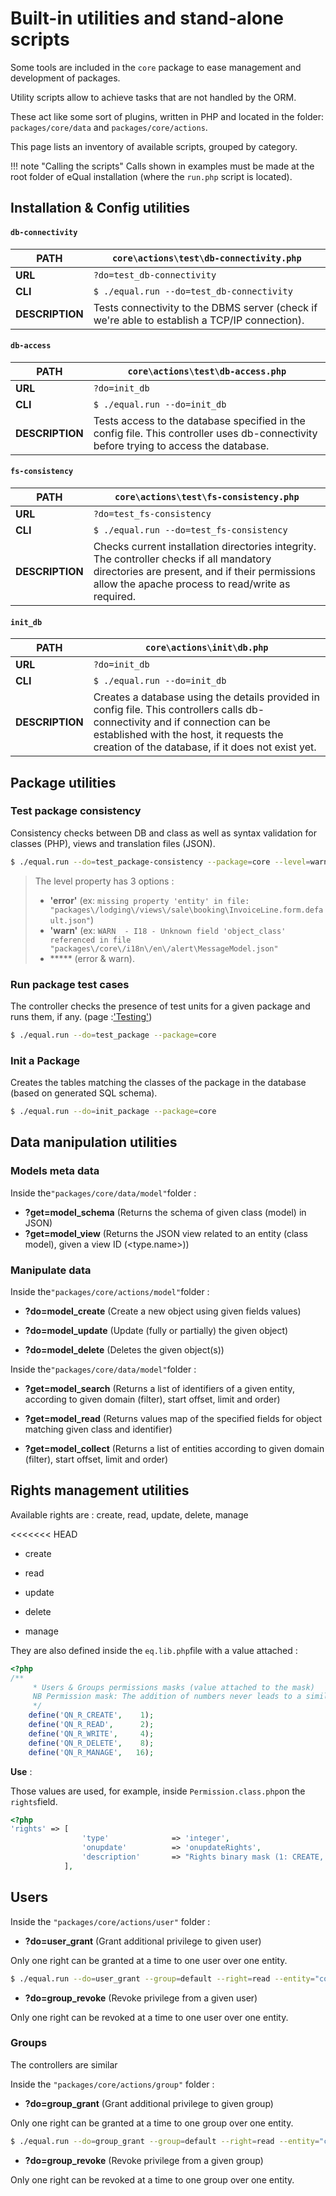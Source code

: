 # Built-in utilities and stand-alone scripts

Some tools are included in the `core` package to ease management and development of packages.


Utility scripts allow to achieve tasks that are not handled by the ORM.

These act like some sort of plugins, written in PHP and located in the folder: `packages/core/data` and `packages/core/actions`.

This page lists an inventory of available scripts, grouped by category.



!!! note "Calling the scripts"
    Calls shown in examples must be made at the root folder of eQual installation (where the `run.php` script is located).



## Installation & Config utilities


#### `db-connectivity`

| **PATH**        | `core\actions\test\db-connectivity.php`                      |
| --------------- | ------------------------------------------------------------ |
| **URL**         | `?do=test_db-connectivity`                                   |
| **CLI**         | `$ ./equal.run --do=test_db-connectivity`                    |
| **DESCRIPTION** | Tests connectivity to the DBMS server (check if we're able to establish a TCP/IP connection). |



#### `db-access`

| **PATH**        | `core\actions\test\db-access.php`                            |
| --------------- | ------------------------------------------------------------ |
| **URL**         | `?do=init_db`                                                |
| **CLI**         | `$ ./equal.run --do=init_db`                                 |
| **DESCRIPTION** | Tests access to the database specified in the config file. This controller uses db-connectivity before trying to access the database. |



#### `fs-consistency`

| PATH            | `core\actions\test\fs-consistency.php`                       |
| --------------- | ------------------------------------------------------------ |
| **URL**         | `?do=test_fs-consistency`                                    |
| **CLI**         | `$ ./equal.run --do=test_fs-consistency`                     |
| **DESCRIPTION** | Checks current installation directories integrity. The controller checks if all mandatory directories are present, and if their permissions allow the apache process to read/write as required. |



#### `init_db`
|**PATH**|`core\actions\init\db.php`|
|-|-|
|**URL**|`?do=init_db`|
|**CLI**|`$ ./equal.run --do=init_db`|
|**DESCRIPTION**|Creates a database using the details provided in config file. This controllers calls db-connectivity and if connection can be established with the host, it requests the creation of the database, if it does not exist yet.|



## Package utilities

### Test package consistency

Consistency checks between DB and class as well as syntax validation for classes (PHP), views and translation files (JSON).


```bash
$ ./equal.run --do=test_package-consistency --package=core --level=warn
```

> The level property has 3 options : 
>
> - **'error'** (ex: `missing property 'entity' in file:  "packages\/lodging\/views\/sale\booking\InvoiceLine.form.default.json"`)
> - **'warn'** (ex: `WARN  - I18 - Unknown field 'object_class' referenced in file "packages\/core\/i18n\/en\/alert\MessageModel.json"`
> - ***** (error & warn).

### Run package test cases

The controller checks the presence of test units for a given package and runs them, if any. (page :['Testing'](./testing.md))

```bash
$ ./equal.run --do=test_package --package=core
```


### Init a Package
Creates the tables matching the classes of the package in the database (based on generated SQL schema).

```bash
$ ./equal.run --do=init_package --package=core
```



## Data manipulation utilities

### Models meta data

Inside the`"packages/core/data/model"`folder :

- **?get=model_schema** (Returns the schema of given class (model) in JSON)
- **?get=model_view** (Returns the JSON view related to an entity (class model), given a view ID (<type.name>))

### Manipulate data

Inside the`"packages/core/actions/model"`folder :

- **?do=model_create** (Create a new object using given fields values)

- **?do=model_update** (Update (fully or partially) the given object)

- **?do=model_delete** (Deletes the given object(s))

  

Inside the`"packages/core/data/model"`folder :

- **?get=model_search** (Returns a list of identifiers of a given entity, according to given domain (filter), start offset, limit and order)

- **?get=model_read** (Returns values map of the specified fields for object matching given class and identifier)

- **?get=model_collect** (Returns a list of entities according to given domain (filter), start offset, limit and order)

  

## Rights management utilities

Available rights are : create, read, update, delete, manage

<<<<<<< HEAD
- create 

- read

- update

- delete

- manage

They are also defined inside the `eq.lib.php`file with a value attached :

```php
<?php
/**
     * Users & Groups permissions masks (value attached to the mask) 
     NB Permission mask: The addition of numbers never leads to a similar result
     */
    define('QN_R_CREATE',    1);
    define('QN_R_READ',      2);
    define('QN_R_WRITE',     4);
    define('QN_R_DELETE',    8);
    define('QN_R_MANAGE',   16);
```

**Use** :

Those values are used, for example, inside `Permission.class.php`on the `rights`field.

```php
<?php
'rights' => [
                'type' 	            => 'integer',
                'onupdate'          => 'onupdateRights',
                'description'       => "Rights binary mask (1: CREATE, 2: READ, 4: WRITE, 8 DELETE, 16: MANAGE)"
            ],
```



## Users

Inside the `"packages/core/actions/user"` folder :

- **?do=user_grant** (Grant additional privilege to given user)

Only one right can be granted at a time to one user over one entity.

```bash
$ ./equal.run --do=user_grant --group=default --right=read --entity="core\Task"
```



- **?do=group_revoke** (Revoke privilege from a given user)

Only one right can be revoked at a time to one user over one entity.



### Groups

The controllers are similar

Inside the `"packages/core/actions/group"` folder :

- **?do=group_grant** (Grant additional privilege to given group)

Only one right can be granted at a time to one group over one entity.

```bash
$ ./equal.run --do=group_grant --group=default --right=read --entity="core\Task"
```



- **?do=group_revoke** (Revoke privilege from a given group)

Only one right can be revoked at a time to one group over one entity.




